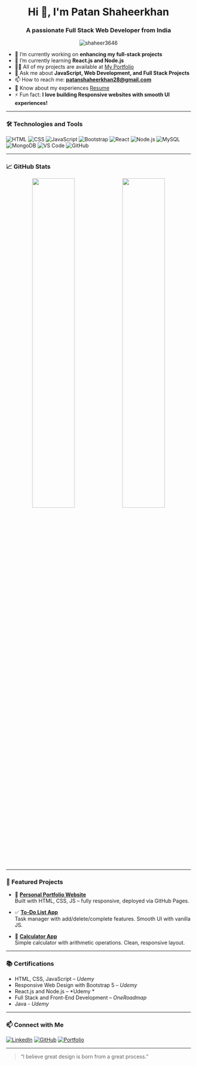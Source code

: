 <h1 align="center">Hi 👋, I'm Patan Shaheerkhan</h1>
<h3 align="center">A passionate Full Stack Web Developer from India</h3>

<p align="center">
  <img src="https://komarev.com/ghpvc/?username=shaheer3646&label=Profile%20views&color=0e75b6&style=flat" alt="shaheer3646" />
</p>

- 🔭 I’m currently working on **enhancing my full-stack projects**
- 🌱 I’m currently learning **React.js and Node.js**
- 👨‍💻 All of my projects are available at [My Portfolio](https://shaheer3646.github.io/portfolio-website/)
- 💬 Ask me about **JavaScript, Web Development, and Full Stack Projects**
- 📫 How to reach me: **patanshaheerkhan28@gmail.com**
- 📄 Know about my experiences [Resume](https://drive.google.com/file/d/1Z7f6N6dPqWxPkli4BP3L2w8ozbV--nmT/view?usp=drivesdk)
- ⚡ Fun fact: **I love building Responsive websites with smooth UI experiences!**

---

### 🛠️ Technologies and Tools

![HTML](https://img.shields.io/badge/-HTML5-orange?logo=html5&logoColor=white&style=for-the-badge)
![CSS](https://img.shields.io/badge/-CSS3-blue?logo=css3&logoColor=white&style=for-the-badge)
![JavaScript](https://img.shields.io/badge/-JavaScript-yellow?logo=javascript&logoColor=white&style=for-the-badge)
![Bootstrap](https://img.shields.io/badge/-Bootstrap-purple?logo=bootstrap&logoColor=white&style=for-the-badge)
![React](https://img.shields.io/badge/-React-blue?logo=react&logoColor=white&style=for-the-badge)
![Node.js](https://img.shields.io/badge/-Node.js-green?logo=node.js&logoColor=white&style=for-the-badge)
![MySQL](https://img.shields.io/badge/-MySQL-blue?logo=mysql&logoColor=white&style=for-the-badge)
![MongoDB](https://img.shields.io/badge/-MongoDB-green?logo=mongodb&logoColor=white&style=for-the-badge)
![VS Code](https://img.shields.io/badge/-VSCode-007ACC?logo=visual-studio-code&logoColor=white&style=for-the-badge)
![GitHub](https://img.shields.io/badge/-GitHub-181717?logo=github&logoColor=white&style=for-the-badge)

---

### 📈 GitHub Stats

<p align="center">
  <img width="48%" src="https://github-readme-stats.vercel.app/api?username=shaheer3646&show_icons=true&theme=radical" />
  <img width="48%" src="https://github-readme-streak-stats.herokuapp.com?user=shaheer3646&theme=radical" />
</p>

---

### 🌟 Featured Projects

- 🎨 [**Personal Portfolio Website**](https://shaheer3646.github.io/portfolio-website)  
  Built with HTML, CSS, JS – fully responsive, deployed via GitHub Pages.

- ✅ [**To-Do List App**](https://shaheer3646.github.io/To-Do-List-App)  
  Task manager with add/delete/complete features. Smooth UI with vanilla JS.

- 🧮 [**Calculator App**](https://shaheer3646.github.io/calculator)  
  Simple calculator with arithmetic operations. Clean, responsive layout.

---

### 📚 Certifications
- HTML, CSS, JavaScript – *Udemy*
- Responsive Web Design with Bootstrap 5 – *Udemy*
- React.js and Node.js – *Udemy *
- Full Stack and Front-End Development – *OneRoadmap*
- Java - *Udemy*


---

### 📫 Connect with Me

[![LinkedIn](https://img.shields.io/badge/-LinkedIn-blue?logo=linkedin&logoColor=white&style=for-the-badge)](https://www.linkedin.com/in/shaheer-khan-patan/)
[![GitHub](https://img.shields.io/badge/-GitHub-black?logo=github&logoColor=white&style=for-the-badge)](https://github.com/shaheer3646)
[![Portfolio](https://img.shields.io/badge/-Portfolio-red?logo=google-chrome&logoColor=white&style=for-the-badge)](https://shaheer3646.github.io/portfolio-website)

---

> “I believe great design is born from a great process.”


